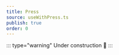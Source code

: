 ```yaml
---
title: Press
source: useWithPress.ts
publish: true
order: 0
---
```


::: type="warning"
Under construction 🚧
:::
